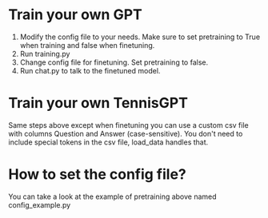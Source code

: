 # Train your own GPT
1. Modify the config file to your needs. Make sure to set pretraining to True when training and false when finetuning.
2. Run training.py
3. Change config file for finetuning. Set pretraining to false.
4. Run chat.py to talk to the finetuned model.
# Train your own TennisGPT
Same steps above except when finetuning you can use a custom csv file with columns Question and Answer (case-sensitive).
You don't need to include special tokens in the csv file, load_data handles that.
# How to set the config file?
You can take a look at the example of pretraining above named config_example.py
   
